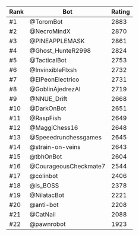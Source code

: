 Rank|Bot|Rating
---|---|---
#1|@ToromBot|2883
#2|@NecroMindX|2870
#3|@PINEAPPLEMASK|2861
#4|@Ghost_HunteR2998|2824
#5|@TacticalBot|2753
#6|@InvinxibleFlxsh|2732
#7|@ElPeonElectrico|2731
#8|@GoblinAjedrezAI|2719
#9|@NNUE_Drift|2668
#10|@DarkOnBot|2651
#11|@RaspFish|2649
#12|@MaggiChess16|2648
#13|@Speeedrunchessgames|2645
#14|@strain-on-veins|2643
#15|@tbhOnBot|2604
#16|@CourageousCheckmate7|2544
#17|@colinbot|2406
#18|@is_BOSS|2378
#19|@NilatacBot|2221
#20|@anti-bot|2208
#21|@CatNail|2088
#22|@pawnrobot|1923
